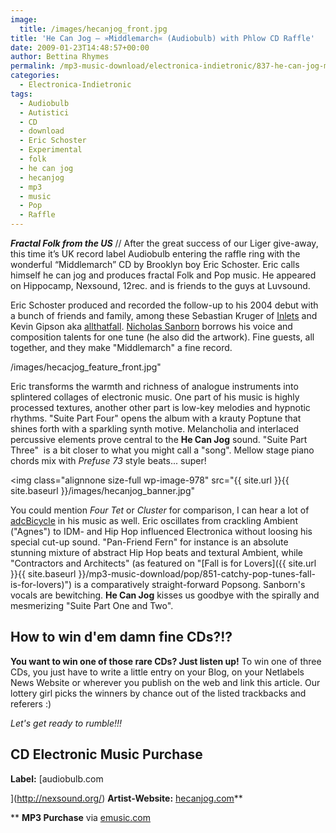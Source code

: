```yaml
---
image:
  title: /images/hecanjog_front.jpg
title: 'He Can Jog – »Middlemarch« (Audiobulb) with Phlow CD Raffle'
date: 2009-01-23T14:48:57+00:00
author: Bettina Rhymes
permalink: /mp3-music-download/electronica-indietronic/837-he-can-jog-middlemarch-audiobulb-with-phlow-cd-raffle
categories:
  - Electronica-Indietronic
tags:
  - Audiobulb
  - Autistici
  - CD
  - download
  - Eric Schoster
  - Experimental
  - folk
  - he can jog
  - hecanjog
  - mp3
  - music
  - Pop
  - Raffle
---
```

***Fractal Folk from the US*** // After the great success of our Liger give-away, this time it’s UK record label Audiobulb entering the raffle ring with the wonderful “Middlemarch” CD by Brooklyn boy Eric Schoster. Eric calls himself he can jog and produces fractal Folk and Pop music. He appeared on Hippocamp, Nexsound, 12rec. and is friends to the guys at Luvsound.

<!--more-->

Eric Schoster produced and recorded the follow-up to his 2004 debut with a bunch of friends and family, among these Sebastian Kruger of [Inlets](http://www.inletsmusic.com/) and Kevin Gipson aka [allthatfall](http://allthatfall.com/). [Nicholas Sanborn](http://www.myspace.com/madeofoak) borrows his voice and composition talents for one tune (he also did the artwork). Fine guests, all together, and they make "Middlemarch" a fine record.

/images/hecacjog_feature_front.jpg"

Eric transforms the warmth and richness of analogue instruments into splintered collages of electronic music. One part of his music is highly processed textures, another other part is low-key melodies and hypnotic rhythms. "Suite Part Four" opens the album with a krauty Poptune that shines forth with a sparkling synth motive. Melancholia and interlaced percussive elements prove central to the **He Can Jog** sound. "Suite Part Three"  is a bit closer to what you might call a "song". Mellow stage piano chords mix with _Prefuse 73_ style beats... super!

<img class="alignnone size-full wp-image-978" src="{{ site.url }}{{ site.baseurl }}/images/hecanjog_banner.jpg"

You could mention _Four Tet_ or _Cluster_ for comparison, I can hear a lot of [adcBicycle](http://www.adcbicycle.com/) in his music as well. Eric oscillates from crackling Ambient ("Agnes") to IDM- and Hip Hop influenced Electronica without loosing his special cut-up sound. "Pan-Friend Fern" for instance is an absolute stunning mixture of abstract Hip Hop beats and textural Ambient, while  "Contractors and Architects" (as featured on "[Fall is for Lovers]({{ site.url }}{{ site.baseurl }}/mp3-music-download/pop/851-catchy-pop-tunes-fall-is-for-lovers)") is a comparatively straight-forward Popsong. Sanborn's vocals are bewitching. **He Can Jog** kisses us goodbye with the spirally and mesmerizing "Suite Part One and Two".

## How to win d'em damn fine CDs?!?

**You want to win one of those rare CDs? Just listen up!** To win one of three CDs, you just have to write a little entry on your Blog, on your Netlabels News Website or wherever you publish on the web and link this article. Our lottery girl picks the winners by chance out of the listed trackbacks and referers :)

_Let's get ready to rumble!!!_

## CD Electronic Music Purchase

 **Label:** [audiobulb.com
  
](http://nexsound.org/) **Artist-Website:** [hecanjog.com](http://www.hecanjog.com/)**
  
** **MP3 Purchase** via [emusic.com](http://www.emusic.com/album/He-Can-Jog-Middlemarch-MP3-Download/11232888.html)